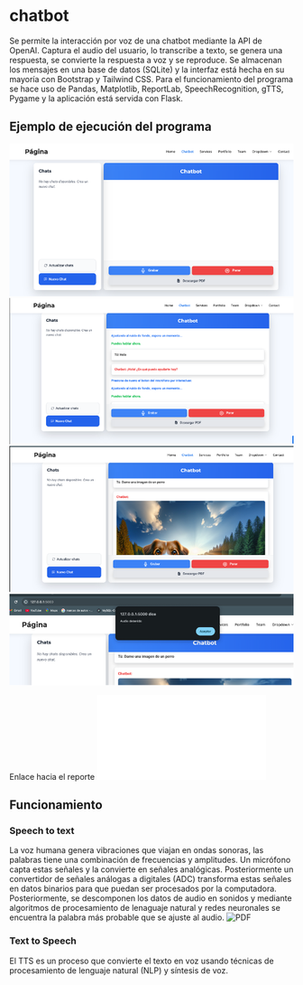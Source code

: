 # chatbot
Se permite la interacción por voz de una chatbot mediante la API de OpenAI. Captura el audio del usuario, lo transcribe a texto, se genera una respuesta, se convierte la respuesta a voz y se reproduce. Se almacenan los mensajes en una base de datos (SQLite) y la interfaz está hecha en su mayoría con Bootstrap y Tailwind CSS. Para el funcionamiento del programa se hace uso de Pandas, Matplotlib, ReportLab, SpeechRecognition, gTTS, Pygame y la aplicación está servida con Flask.  
## Ejemplo de ejecución del programa
![ESegunda](imagenes/segunda.png)
![ESegunda](imagenes/tercera.png)
![ESegunda](imagenes/cuarta.png)
![ESegunda](imagenes/quinta.png)

Enlace hacia el reporte
![PDF](imagenes/reporte_analisis.pdf)

## Funcionamiento
### Speech to text
La voz humana genera vibraciones que viajan en ondas sonoras, las palabras tiene una combinación de frecuencias y amplitudes. Un micrófono capta estas señales y la convierte en señales analógicas. Posteriormente un convertidor de señales análogas a digitales (ADC) transforma estas señales en datos binarios para que puedan ser procesados por la computadora. Posteriormente, se descomponen los datos de audio en sonidos y mediante algoritmos  de procesamiento de lenaguaje natural y redes neuronales se encuentra la palabra más probable que se ajuste al audio.
![PDF](imagenes/flujo.avif)
### Text to Speech
El TTS es un proceso que convierte el texto en voz usando técnicas de procesamiento de lenguaje natural (NLP) y síntesis de voz. 
